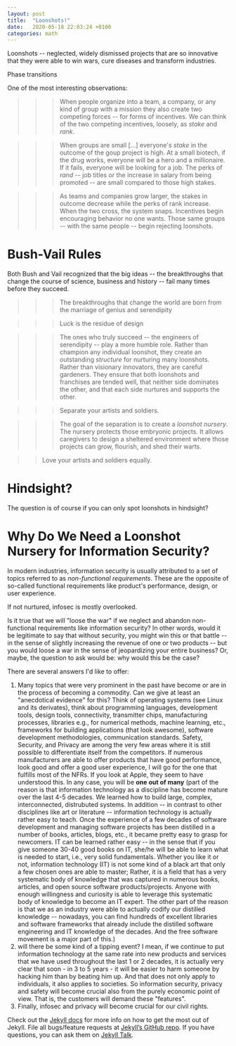 ```yaml
---
layout: post
title:  "Loonshots!"
date:   2020-05-18 22:03:24 +0100
categories: math
---
```


Loonshots -- neglected, widely dismissed projects that are so innovative that they were able to win wars, cure diseases and transform industries.

Phase transitions

One of the most interesting observations:

>>> When people organize into a team, a company, or any kind of group with a mission they also create two competing forces -- for forms of incentives. We can think of the two competing incentives, loosely, as _stake_ and _rank_.

>>> When groups are small [...] everyone's _stake_ in the outcome of the goup project is high. At a small biotech, if the drug works, everyone will be a hero and a millionaire. If it fails, everyone will be looking for a job. The perks of _rand_ -- job titles or the increase in salary from being promoted -- are small compared to those high stakes.

>>> As teams and companies grow larger, the stakes in outcome decrease while the perks of rank increase. When the two cross, the system snaps. Incentives begin encouraging behavior no one wants. Those same groups -- with the same people -- begin rejecting loonshots.

# Bush-Vail Rules
Both Bush and Vail recognized that the big ideas -- the breakthroughs that change the course of science, business and history -- fail many times before they succeed.

>>> The breakthroughs that change the world are born from the marriage of genius and serendipity

>>> Luck is the residue of design

>>> The ones who truly succeed -- the engineers of serendipity -- play a more humble role. Rather than champion any individual loonshot, they create an outstanding _structure_ for nurturing many loonshots. Rather than visionary innovators, they are careful gardeners. They ensure that both loonshots and franchises are tended well, that neither side dominates the other, and that each side nurtures and supports the other.

>>> Separate your artists and soldiers.

>>> The goal of the separation is to create a _loonshot nursery_. The nursery protects those embryonic projects. It allows caregivers to design a sheltered environment where those projects can grow, flourish, and shed their warts.

>> Love your artists and soldiers equally.

# Hindsight?
The question is of course if you can only spot loonshots in hindsight?

# Why Do We Need a Loonshot Nursery for Information Security?
In modern industries, information security is usually attributed to a set of topics referred to as _non-functional requirements_. These are the opposite of so-called functional requirements like product's performance, design, or user experience.

If not nurtured, infosec is mostly overlooked.

Is it true that we will "loose the war" if we neglect and abandon non-functional requirements like information security? In other words, would it be legitimate to say that without security, you might win this or that battle -- in the sense of slightly increasing the revenue of one or two products -- but you would loose a war in the sense of jeopardizing your entire business? Or, maybe, the question to ask would be: why would this be the case?

There are several answers I'd like to offer:
1. Many topics that were very prominent in the past have become or are in the process of becoming a commodity. Can we give at least an "anecdotical evidence" for this? Think of operating systems (see Linux and its derivates), think about programming languages, development tools, design tools, connectivity, transmitter chips, manufacturing processes, libraries e.g., for numerical methods, machine learning, etc., frameworks for building applications (that look awesome), software development methodologies, communication standards. Safety, Security, and Privacy are among the very few areas where it is still possible to differentiate itself from the competitors. If numerous manufacturers are able to offer products that have good performance, look good and offer a good user experience, I will go for the one that fulfills most of the NFRs. If you look at Apple, they seem to have understood this. In any case, you will be **one out of many** (part of the reason is that information technology as a discipline has become mature over the last 4-5 decades. We learned how to build large, complex, interconnected, distrubuted systems. In addition -- in contrast to other disciplines like art or literature -- information technology is actually rather easy to teach. Once the experience of a few decades of software development and managing software projects has been distilled in a number of books, articles, blogs, etc., it became pretty easy to grasp for newcomers. IT can be learned rather easy -- in the sense that if you give someone 30-40 good books on IT, she/he will be able to learn what is needed to start, i.e., very solid fundamentals. Whether you like it or not, information technology (IT) is not some kind of a black art that only a few chosen ones are able to master; Rather, it is a field that has a very systematic body of knowledge that was captured in numerous books, articles, and open source software products/projects. Anyone with enough willingness and curiosity is able to leverage this systematic body of knowledge to become an IT expert. The other part of the reason is that we as an industry were able to actually codify our distilled knowledge -- nowadays, you can find hundreds of excellent libraries and software frameworks that already include the distilled software engineering and IT knowledge of the decades. And the free software movement is a major part of this.)
2. will there be some kind of a tipping event? I mean, if we continue to put information technology at the same rate into new products and services that we have used throughout the last 1 or 2 decades, it is actually very clear that soon - in 3 to 5 years - it will be easier to harm someone by hacking him than by beating him up. And that does not only apply to individuals, it also applies to societies. So information security, privacy and safety will become crucial also from the purely economic point of view. That is, the customers will demand these "features".
3. Finally, infosec and privacy will become crucial for our civil rights.



Check out the [Jekyll docs][jekyll-docs] for more info on how to get the most out of Jekyll. File all bugs/feature requests at [Jekyll’s GitHub repo][jekyll-gh]. If you have questions, you can ask them on [Jekyll Talk][jekyll-talk].

[jekyll-docs]: http://jekyllrb.com/docs/home
[jekyll-gh]:   https://github.com/jekyll/jekyll
[jekyll-talk]: https://talk.jekyllrb.com/
